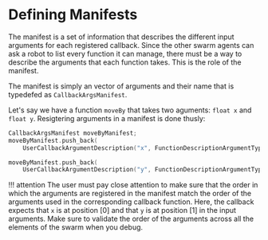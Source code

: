 # Defining Manifests

The manifest is a set of information that describes the different input arguments for each registered callback. Since the other swarm agents can ask a robot to list every function it can manage, there must be a way to describe the arguments that each function takes. This is the role of the manifest.

The manifest is simply an vector of arguments and their name that is typedefed as `CallbackArgsManifest`.

Let's say we have a function `moveBy` that takes two aguments: `float x` and `float y`. Resigtering arguments in a manifest is done thusly:

```cpp
CallbackArgsManifest moveByManifest;
moveByManifest.push_back(
    UserCallbackArgumentDescription("x", FunctionDescriptionArgumentTypeDTO::Float));

moveByManifest.push_back(
    UserCallbackArgumentDescription("y", FunctionDescriptionArgumentTypeDTO::Float));
```

!!! attention 
    The user must pay close attention to make sure that the order in which the arguments are registered in the manifest match the order of the arguments used in the corresponding callback function. Here, the callback expects that `x` is at position [0] and that `y` is at position [1] in the input arguments. Make sure to validate the order of the arguments across all the elements of the swarm when you debug.